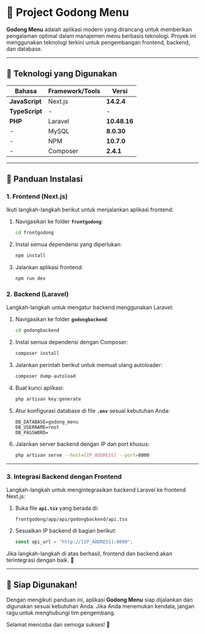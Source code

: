 
# 🌿 **Project Godong Menu**

**Godong Menu** adalah aplikasi modern yang dirancang untuk memberikan pengalaman optimal dalam manajemen menu berbasis teknologi. Proyek ini menggunakan teknologi terkini untuk pengembangan frontend, backend, dan database.

---

## **📌 Teknologi yang Digunakan**
| **Bahasa**        | **Framework/Tools**       | **Versi**        |
|--------------------|---------------------------|------------------|
| **JavaScript**     | Next.js                  | **14.2.4**       |
| **TypeScript**     | -                        | -                |
| **PHP**            | Laravel                  | **10.48.16**     |
| -                  | MySQL                    | **8.0.30**       |
| -                  | NPM                      | **10.7.0**       |
| -                  | Composer                 | **2.4.1**        |

---

## **📖 Panduan Instalasi**

### **1. Frontend (Next.js)**  
Ikuti langkah-langkah berikut untuk menjalankan aplikasi frontend:  
1. Navigasikan ke folder **`frontgodong`**:  
   ```bash
   cd frontgodong
   ```  
2. Instal semua dependensi yang diperlukan:  
   ```bash
   npm install
   ```  
3. Jalankan aplikasi frontend:  
   ```bash
   npm run dev
   ```  

### **2. Backend (Laravel)**  
Langkah-langkah untuk mengatur backend menggunakan Laravel:  
1. Navigasikan ke folder **`godongbackend`**:  
   ```bash
   cd godongbackend
   ```  
2. Instal semua dependensi dengan Composer:  
   ```bash
   composer install
   ```  
3. Jalankan perintah berikut untuk memuat ulang autoloader:  
   ```bash
   composer dump-autoload
   ```  
4. Buat kunci aplikasi:  
   ```bash
   php artisan key:generate
   ```  
5. Atur konfigurasi database di file **`.env`** sesuai kebutuhan Anda:  
   ```env
   DB_DATABASE=godong_menu
   DB_USERNAME=root
   DB_PASSWORD=
   ```  
6. Jalankan server backend dengan IP dan port khusus:  
   ```bash
   php artisan serve --host=[IP_ADDRESS] --port=8000
   ```  

---

### **3. Integrasi Backend dengan Frontend**  
Langkah-langkah untuk mengintegrasikan backend Laravel ke frontend Next.js:  
1. Buka file **`api.tsx`** yang berada di:  
   ```text
   frontgodong/app/api/godongbackend/api.tsx
   ```  
2. Sesuaikan IP backend di bagian berikut:  
   ```typescript
   const api_url = "http://[IP_ADDRESS]:8000";
   ```  

Jika langkah-langkah di atas berhasil, frontend dan backend akan terintegrasi dengan baik. 🚀  

---

## **🎯 Siap Digunakan!**
Dengan mengikuti panduan ini, aplikasi **Godong Menu** siap dijalankan dan digunakan sesuai kebutuhan Anda. Jika Anda menemukan kendala, jangan ragu untuk menghubungi tim pengembang.  

Selamat mencoba dan semoga sukses! 💪
